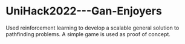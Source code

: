 # UniHack2022---Gan-Enjoyers
Used reinforcement learning to develop a scalable general solution to pathfinding problems. A simple game is used as proof of concept.
